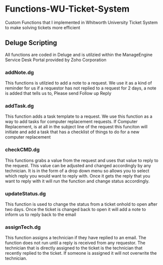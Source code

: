 # Functions-WU-Ticket-System
Custom Functions that I implemented in Whitworth University Ticket System to make solving tickets more efficient

## Deluge Scripting
All functions are coded in Deluge and is utilzied within the ManageEngine Service Desk Portal provided by Zoho Corporation

### addNote.dg
This functions is utilzied to add a note to a request. We use it as a kind of reminder for us if a requestor has not replied to a request for 2 days, a note is added that tells us to, Please send Follow up Reply

### addTask.dg
This function adds a task template to a request. We use this function as a way to add tasks for computer replacement requests. If Computer Replacement, is at all in the subject line of the request this funciton will initiate and add a task that has a checklist of things to do for a new computer replacement

### checkCMD.dg
This functions grabs a value from the request and uses that value to reply to the request. This value can be adjusted and changed accordingly by any technician. It is in the form of a drop down menu so allows you to select which reply you would want to reply with. Once it gets the reply that you want to reply with it will run the function and change status accordingly.

### updateStatus.dg
This function is used to change the status from a ticket onhold to open after two days. Once the ticket is changed back to open it will add a note to inform us to reply back to the email

### assignTech.dg
This function assigns a technician if they have replied to an email. The function does not run until a reply is received from any requestor. The technician that is directly assigned to the ticket is the technician that recently replied to the ticket. If someone is assigned it will not overwrite the technician. 
